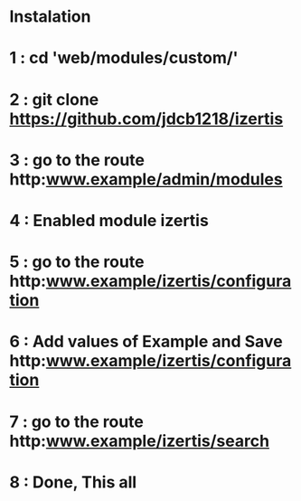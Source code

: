 # Instalation 

# 1 : cd 'web/modules/custom/'
# 2 : git clone https://github.com/jdcb1218/izertis
# 3 : go to the route http:www.example/admin/modules
# 4 : Enabled module izertis
# 5 : go to the route http:www.example/izertis/configuration 
# 6 : Add values of Example and Save http:www.example/izertis/configuration 
# 7 : go to the route http:www.example/izertis/search
# 8 : Done, This all
